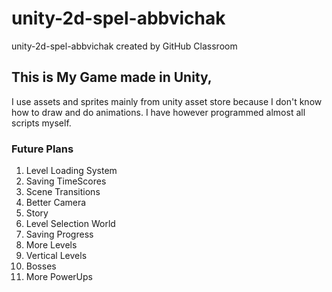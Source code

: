 # unity-2d-spel-abbvichak
unity-2d-spel-abbvichak created by GitHub Classroom
## This is My Game made in Unity, 
I use assets and sprites mainly from unity asset store because I don't know how to draw and do animations. 
I have however programmed almost all scripts myself.

### Future Plans
1. Level Loading System
2. Saving TimeScores
3. Scene Transitions
4. Better Camera
5. Story
6. Level Selection World
7. Saving Progress
8. More Levels
  1. Vertical Levels
  2. Bosses
9. More PowerUps
